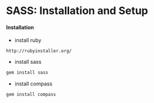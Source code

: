 # SASS: Installation and Setup
#### Installation
- install ruby
```
http://rubyinstaller.org/
```
- install sass
```ruby
gem install sass
```
- install compass
```ruby
gem install compass
```
